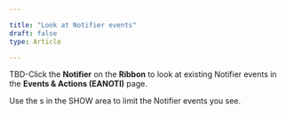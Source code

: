 ```yaml
---

title: "Look at Notifier events"
draft: false
type: Article

---
```


TBD-Click the **Notifier** on the **Ribbon** to look at existing Notifier events in the **Events & Actions (EANOTI)** page.

Use the s in the SHOW area to limit the Notifier events you see.

​